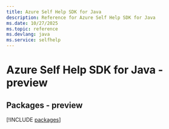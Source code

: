 ```yaml
---
title: Azure Self Help SDK for Java
description: Reference for Azure Self Help SDK for Java
ms.date: 10/27/2025
ms.topic: reference
ms.devlang: java
ms.service: selfhelp
---
```

# Azure Self Help SDK for Java - preview
## Packages - preview
[!INCLUDE [packages](self-help-index.md)]